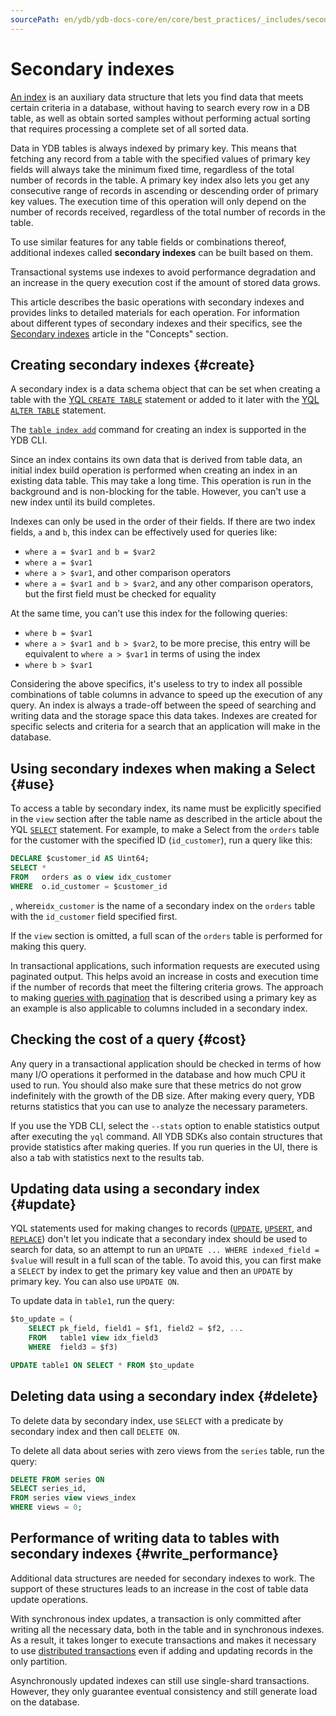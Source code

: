 ```yaml
---
sourcePath: en/ydb/ydb-docs-core/en/core/best_practices/_includes/secondary_indexes.md
---
```

# Secondary indexes

[An index](https://en.wikipedia.org/wiki/Database_index) is an auxiliary data structure that lets you find data that meets certain criteria in a database, without having to search every row in a DB table, as well as obtain sorted samples without performing actual sorting that requires processing a complete set of all sorted data.

Data in YDB tables is always indexed by primary key. This means that fetching any record from a table with the specified values of primary key fields will always take the minimum fixed time, regardless of the total number of records in the table. A primary key index also lets you get any consecutive range of records in ascending or descending order of primary key values. The execution time of this operation will only depend on the number of records received, regardless of the total number of records in the table.

To use similar features for any table fields or combinations thereof, additional indexes called **secondary indexes** can be built based on them.

Transactional systems use indexes to avoid performance degradation and an increase in the query execution cost if the amount of stored data grows.

This article describes the basic operations with secondary indexes and provides links to detailed materials for each operation. For information about different types of secondary indexes and their specifics, see the [Secondary indexes](../../concepts/secondary_indexes.md) article in the "Concepts" section.

## Creating secondary indexes {#create}

A secondary index is a data schema object that can be set when creating a table with the [YQL `CREATE TABLE`](../../yql/reference/syntax/create_table.md) statement or added to it later with the [YQL `ALTER TABLE`](../../yql/reference/syntax/alter_table.md) statement.

The [`table index add`](../../reference/ydb-cli/commands/secondary_index.md#add) command for creating an index is supported in the YDB CLI.

Since an index contains its own data that is derived from table data, an initial index build operation is performed when creating an index in an existing data table. This may take a long time. This operation is run in the background and is non-blocking for the table. However, you can't use a new index until its build completes.

Indexes can only be used in the order of their fields. If there are two index fields, `a` and `b`, this index can be effectively used for queries like:

- `where a = $var1 and b = $var2`
- `where a = $var1`
- `where a > $var1`, and other comparison operators
- `where a = $var1 and b > $var2`, and any other comparison operators, but the first field must be checked for equality

At the same time, you can't use this index for the following queries:

- `where b = $var1`
- `where a > $var1 and b > $var2`, to be more precise, this entry will be equivalent to `where a > $var1` in terms of using the index
- `where b > $var1`

Considering the above specifics, it's useless to try to index all possible combinations of table columns in advance to speed up the execution of any query. An index is always a trade-off between the speed of searching and writing data and the storage space this data takes. Indexes are created for specific selects and criteria for a search that an application will make in the database.

## Using secondary indexes when making a Select {#use}

To access a table by secondary index, its name must be explicitly specified in the `view` section after the table name as described in the article about the YQL [`SELECT`](../../yql/reference/syntax/select#secondary_index) statement. For example, to make a Select from the `orders` table for the customer with the specified ID (`id_customer`), run a query like this:

```sql
DECLARE $customer_id AS Uint64;
SELECT *
FROM   orders as o view idx_customer
WHERE  o.id_customer = $customer_id
```

, where`idx_customer` is the name of a secondary index on the `orders` table with the `id_customer` field specified first.

If the `view` section is omitted, a full scan of the `orders` table is performed for making this query.

In transactional applications, such information requests are executed using paginated output. This helps avoid an increase in costs and execution time if the number of records that meet the filtering criteria grows. The approach to making [queries with pagination](../paging.md) that is described using a primary key as an example is also applicable to columns included in a secondary index.

## Checking the cost of a query {#cost}

Any query in a transactional application should be checked in terms of how many I/O operations it performed in the database and how much CPU it used to run. You should also make sure that these metrics do not grow indefinitely with the growth of the DB size. After making every query, YDB returns statistics that you can use to analyze the necessary parameters.

If you use the YDB CLI, select the `--stats` option to enable statistics output after executing the `yql` command. All YDB SDKs also contain structures that provide statistics after making queries. If you run queries in the UI, there is also a tab with statistics next to the results tab.

## Updating data using a secondary index {#update}

YQL statements used for making changes to records ([`UPDATE`](../../yql/reference/syntax/update.md), [`UPSERT`](../../yql/reference/syntax/upsert_into.md), and [`REPLACE`](../../yql/reference/syntax/replace_into.md)) don't let you indicate that a secondary index should be used to search for data, so an attempt to run an `UPDATE ... WHERE indexed_field = $value` will result in a full scan of the table. To avoid this, you can first make a `SELECT` by index to get the primary key value and then an `UPDATE` by primary key. You can also use `UPDATE ON`.

To update data in `table1`, run the query:

```sql
$to_update = (
    SELECT pk_field, field1 = $f1, field2 = $f2, ...
    FROM   table1 view idx_field3
    WHERE  field3 = $f3)

UPDATE table1 ON SELECT * FROM $to_update
```

## Deleting data using a secondary index {#delete}

To delete data by secondary index, use `SELECT` with a predicate by secondary index and then call `DELETE ON`.

To delete all data about series with zero views from the `series` table, run the query:

```sql
DELETE FROM series ON
SELECT series_id,
FROM series view views_index
WHERE views = 0;
```

## Performance of writing data to tables with secondary indexes {#write_performance}

Additional data structures are needed for secondary indexes to work. The support of these structures leads to an increase in the cost of table data update operations.

With synchronous index updates, a transaction is only committed after writing all the necessary data, both in the table and in synchronous indexes. As a result, it takes longer to execute transactions and makes it necessary to use [distributed transactions](../../concepts/transactions#distributed-tx) even if adding and updating records in the only partition.

Asynchronously updated indexes can still use single-shard transactions. However, they only guarantee eventual consistency and still generate load on the database.

